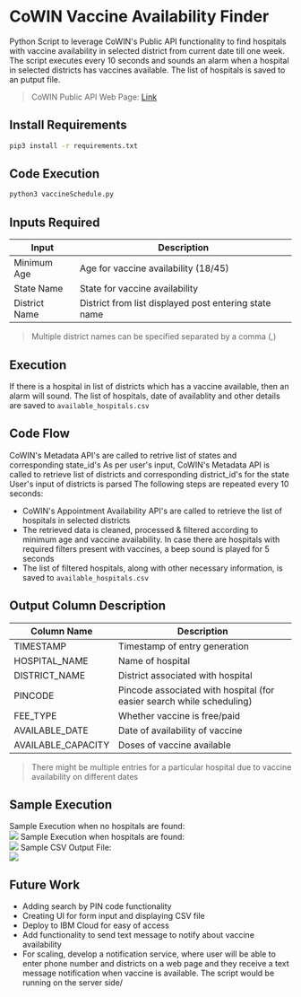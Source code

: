 # CoWIN Vaccine Availability Finder
Python Script to leverage CoWIN's Public API functionality to find hospitals with vaccine availability in selected district from current date till one week.
The script executes every 10 seconds and sounds an alarm when a hospital in selected districts has vaccines available. The list of hospitals is saved to an putput file.
> CoWIN Public API Web Page: [Link](https://apisetu.gov.in/public/marketplace/api/cowin)

## Install Requirements
```sh
pip3 install -r requirements.txt
```
## Code Execution
```sh
python3 vaccineSchedule.py
```

## Inputs Required
| Input | Description |
| ------ | ------ |
| Minimum Age | Age for vaccine availability (18/45) |
| State Name | State for vaccine availability |
| District Name | District from list displayed post entering state name |
> Multiple district names can be specified separated by a comma (,)

## Execution

If there is a hospital in list of districts which has a vaccine available, then an alarm will sound. The list of hospitals, date of availablity and other details are saved to `available_hospitals.csv`

## Code Flow
CoWIN's Metadata API's are called to retrive list of states and corresponding state_id's
As per user's input, CoWIN's Metadata API is called to retrieve list of districts and corresponding district_id's for the state
User's input of districts is parsed
The following steps are repeated every 10 seconds:
- CoWIN's Appointment Availability API's are called to retrieve the list of hospitals in selected districts
- The retrieved data is cleaned, processed & filtered according to minimum age and vaccine availability.
In case there are hospitals with required filters present with vaccines, a beep sound is played for 5 seconds
- The list of filtered hospitals, along with other necessary information, is saved to `available_hospitals.csv`

## Output Column Description
| Column Name | Description |
| ------ | ------ |
| TIMESTAMP | Timestamp of entry generation |
| HOSPITAL_NAME | Name of hospital |
| DISTRICT_NAME | District associated with hospital |
| PINCODE | Pincode associated with hospital (for easier search while scheduling) |
| FEE_TYPE | Whether vaccine is free/paid |
| AVAILABLE_DATE | Date of availability of vaccine |
| AVAILABLE_CAPACITY | Doses of vaccine available |
> There might be multiple entries for a particular hospital due to vaccine availability on different dates

## Sample Execution
Sample Execution when no hospitals are found:  
![](https://i.ibb.co/59sSW6n/no-hospitals.png)
Sample Execution when hospitals are found:  
![](https://i.ibb.co/N689MBx/hospitals.png)
Sample CSV Output File:  
![](https://i.ibb.co/Wn0ntFf/excel.png)

## Future Work
- Adding search by PIN code functionality 
- Creating UI for form input and displaying CSV file
- Deploy to IBM Cloud for easy of access
- Add functionality to send text message to notify about vaccine availability
- For scaling, develop a notification service, where user will be able to enter phone number and districts on a web page and they receive a text message notification when vaccine is available. The script would be running on the server side/
